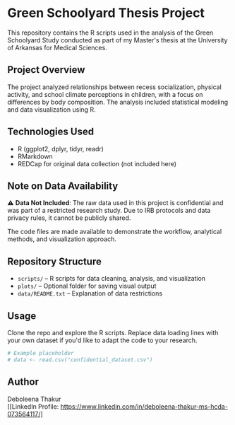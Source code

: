 # Green Schoolyard Thesis Project

This repository contains the R scripts used in the analysis of the Green Schoolyard Study conducted as part of my Master's thesis at the University of Arkansas for Medical Sciences.

## Project Overview

The project analyzed relationships between recess socialization, physical activity, and school climate perceptions in children, with a focus on differences by body composition. The analysis included statistical modeling and data visualization using R.

## Technologies Used

- R (ggplot2, dplyr, tidyr, readr)
- RMarkdown
- REDCap for original data collection (not included here)

## Note on Data Availability

⚠️ **Data Not Included**: The raw data used in this project is confidential and was part of a restricted research study. Due to IRB protocols and data privacy rules, it cannot be publicly shared.

The code files are made available to demonstrate the workflow, analytical methods, and visualization approach.

## Repository Structure

- `scripts/` – R scripts for data cleaning, analysis, and visualization
- `plots/` – Optional folder for saving visual output
- `data/README.txt` – Explanation of data restrictions

## Usage

Clone the repo and explore the R scripts. Replace data loading lines with your own dataset if you'd like to adapt the code to your research.

```r
# Example placeholder
# data <- read.csv("confidential_dataset.csv")
```

## Author

Deboleena Thakur  
[[LinkedIn Profile: https://www.linkedin.com/in/deboleena-thakur-ms-hcda-073564117/]
